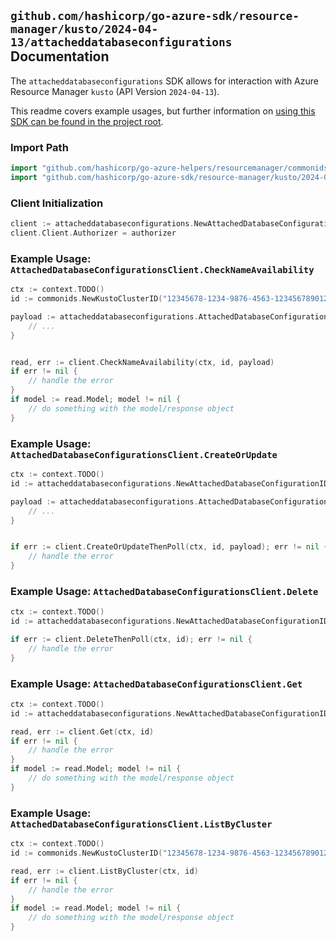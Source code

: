 
## `github.com/hashicorp/go-azure-sdk/resource-manager/kusto/2024-04-13/attacheddatabaseconfigurations` Documentation

The `attacheddatabaseconfigurations` SDK allows for interaction with Azure Resource Manager `kusto` (API Version `2024-04-13`).

This readme covers example usages, but further information on [using this SDK can be found in the project root](https://github.com/hashicorp/go-azure-sdk/tree/main/docs).

### Import Path

```go
import "github.com/hashicorp/go-azure-helpers/resourcemanager/commonids"
import "github.com/hashicorp/go-azure-sdk/resource-manager/kusto/2024-04-13/attacheddatabaseconfigurations"
```


### Client Initialization

```go
client := attacheddatabaseconfigurations.NewAttachedDatabaseConfigurationsClientWithBaseURI("https://management.azure.com")
client.Client.Authorizer = authorizer
```


### Example Usage: `AttachedDatabaseConfigurationsClient.CheckNameAvailability`

```go
ctx := context.TODO()
id := commonids.NewKustoClusterID("12345678-1234-9876-4563-123456789012", "example-resource-group", "clusterName")

payload := attacheddatabaseconfigurations.AttachedDatabaseConfigurationsCheckNameRequest{
	// ...
}


read, err := client.CheckNameAvailability(ctx, id, payload)
if err != nil {
	// handle the error
}
if model := read.Model; model != nil {
	// do something with the model/response object
}
```


### Example Usage: `AttachedDatabaseConfigurationsClient.CreateOrUpdate`

```go
ctx := context.TODO()
id := attacheddatabaseconfigurations.NewAttachedDatabaseConfigurationID("12345678-1234-9876-4563-123456789012", "example-resource-group", "clusterName", "attachedDatabaseConfigurationName")

payload := attacheddatabaseconfigurations.AttachedDatabaseConfiguration{
	// ...
}


if err := client.CreateOrUpdateThenPoll(ctx, id, payload); err != nil {
	// handle the error
}
```


### Example Usage: `AttachedDatabaseConfigurationsClient.Delete`

```go
ctx := context.TODO()
id := attacheddatabaseconfigurations.NewAttachedDatabaseConfigurationID("12345678-1234-9876-4563-123456789012", "example-resource-group", "clusterName", "attachedDatabaseConfigurationName")

if err := client.DeleteThenPoll(ctx, id); err != nil {
	// handle the error
}
```


### Example Usage: `AttachedDatabaseConfigurationsClient.Get`

```go
ctx := context.TODO()
id := attacheddatabaseconfigurations.NewAttachedDatabaseConfigurationID("12345678-1234-9876-4563-123456789012", "example-resource-group", "clusterName", "attachedDatabaseConfigurationName")

read, err := client.Get(ctx, id)
if err != nil {
	// handle the error
}
if model := read.Model; model != nil {
	// do something with the model/response object
}
```


### Example Usage: `AttachedDatabaseConfigurationsClient.ListByCluster`

```go
ctx := context.TODO()
id := commonids.NewKustoClusterID("12345678-1234-9876-4563-123456789012", "example-resource-group", "clusterName")

read, err := client.ListByCluster(ctx, id)
if err != nil {
	// handle the error
}
if model := read.Model; model != nil {
	// do something with the model/response object
}
```
